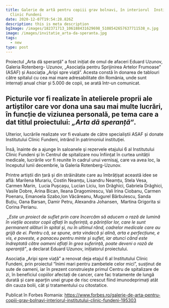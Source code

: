 ```yaml
---
title: Galerie de artă pentru copiii grav bolnavi, în interiorul  Institutului
  Clinic Fundeni
date: 2020-12-07T19:54:28.826Z
description: this is meta description
bgImage: /images/182371713_106188431629698_5108542657637711538_n.jpg
image: /images/invitatie_arta-da-speranta.jpg
tags:
  - new
type: post
---
```

Proiectul „Arta dă speranță” a fost inițiat de omul de afaceri Eduard Uzunov, Galeria Rotenberg- Uzunov, „Asociația pentru Sprijinirea Artelor Frumoase” (ASAF) și Asociația „Aripi spre viață”. Acesta constă în donarea de tablouri către spitalul cu cea mai mare adresabilitate din România, unde sunt internați anual chiar și 5.000 de copii, se arată într-un comunicat.

## **Picturile vor fi realizate în atelierele proprii ale artiștilor care vor dona una sau mai multe lucrări, în funcție de viziunea personală, pe tema care a dat titlul proiectului: *„Arta dă speranță“*.** 

Ulterior, lucrările realizate vor fi evaluate de către specialiștii ASAF și donate Institutului Clinic Fundeni, intrând în patrimoniul instituţiei.

Însă, înainte de a ajunge în saloanele şi rezervele etajului 6 al Institutului Clinic Fundeni şi în Centrul de spitalizare nou înființat în curtea unității medicale, lucrările vor fi reunite în cadrul unui vernisaj, care va avea loc, la începutul lunii decembrie, la Galeria Rotenberg-Uzunov. 

Printre artiștii din țară și din străinătate care au îmbrățișat această idee se află: Marilena Murariu, Costin Neamțu, Lisandru Neamțu, Stela Vesa, Carmen Marin,  Lucia Pușcașu, Lucian Liciu, Ion Drăghici, Gabriela Drăghici, Vasile Dobre, Arina Bican, Ileana Dragomirescu, Vali Irina Ciobanu, Carmen Poenaru, Emanoela Szabo,Ion Văcăreanu, Mugurel Bărbulescu, Sanda Buțiu, Oana Barsan, Damir Petru, Alexandra Johansen,  Martina Grigorita si Corina Perianu.

 *„Este un proiect de suflet prin care încercăm să aducem o rază de lumină în viețile acestor copii aflați în suferință, a părinților lor, care le sunt permanent alături în spital și, nu în ultimul rând, cadrelor medicale care au grijă de ei. Pentru că, se spune, arta vindecă și alină, arta e perfecțiune, e vis, e poveste, e panaceu pentru minte și suflet, iar atunci când este îndreptată către oameni aflați în grea suferință, poate deveni o rază de speranță”*, a declarat Eduard Uzunov, inițiatorul proiectului. 

Asociația „Aripi spre viață” a renovat deja etajul 6 al Institutului Clinic Fundeni, prin proiectul “Inimi mari pentru zambetele celor mici”, susținut de sute de oameni, iar în prezent construiește primul Centru de spitalizare de zi, în beneficiul copiilor afectați de cancer, care fac tratamente de lungă durată și care aparțin unei grupe de risc crescut fiind imunodeprimați atât din cauza bolii, cât și tratamentului cu citostatice. 

P﻿ublicat în Forbes Romania:  https://www.forbes.ro/galerie-de-arta-pentru-copiii-grav-bolnavi-interiorul-institutului-clinic-fundeni-195303